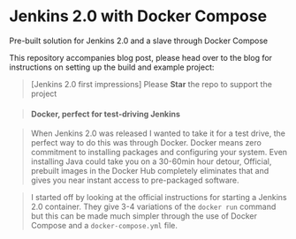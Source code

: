 # Jenkins 2.0 with Docker Compose

Pre-built solution for Jenkins 2.0 and a slave through Docker Compose

This repository accompanies blog post, please head over to the blog for instructions on setting up the build and example project:

> [Jenkins 2.0 first impressions]
Please **Star** the repo to support the project

> #### Docker, perfect for test-driving Jenkins

> When Jenkins 2.0 was released I wanted to take it for a test drive, the perfect way to do this was through Docker. Docker means zero  commitment to installing packages and configuring your system. Even installing Java could take you on a 30-60min hour detour, Official, prebuilt images in the Docker Hub completely eliminates that and gives you near instant access to pre-packaged software.

> I started off by looking at the official instructions for starting a Jenkins 2.0 container. They give 3-4 variations of the `docker run` command but this can be made much simpler through the use of Docker Compose and a `docker-compose.yml` file.

